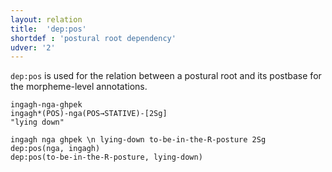 ```yaml
---
layout: relation
title:  'dep:pos'
shortdef : 'postural root dependency'
udver: '2'
---
```


`dep:pos` is used for the relation between a postural root and its postbase for the morpheme-level annotations.

```
ingagh-nga-ghpek
ingagh*(POS)-nga(POS→STATIVE)-[2Sg]
"lying down"
```

~~~ sdparse
ingagh nga ghpek \n lying-down to-be-in-the-R-posture 2Sg
dep:pos(nga, ingagh)
dep:pos(to-be-in-the-R-posture, lying-down)
~~~
<!-- Interlanguage links updated Út 9. května 2023, 20:04:11 CEST -->
